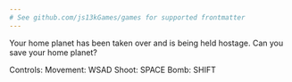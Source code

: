```yaml
---
# See github.com/js13kGames/games for supported frontmatter
---
```

Your home planet has been taken over and is being held hostage.  Can you save your home planet?

Controls:
Movement: WSAD
Shoot: SPACE
Bomb: SHIFT